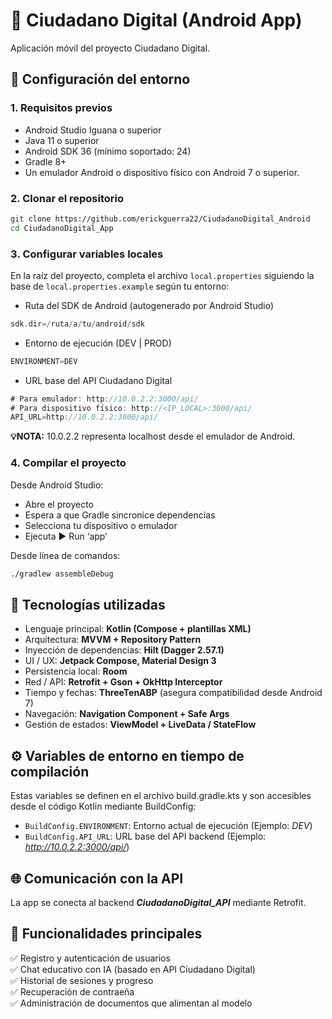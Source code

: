 # 📱 Ciudadano Digital (Android App)
Aplicación móvil del proyecto Ciudadano Digital.

## 🚀 Configuración del entorno
### 1️. Requisitos previos
- Android Studio Iguana o superior
- Java 11 o superior
- Android SDK 36 (mínimo soportado: 24)
- Gradle 8+
- Un emulador Android o dispositivo físico con Android 7 o superior.

### 2️. Clonar el repositorio
```bash
git clone https://github.com/erickguerra22/CiudadanoDigital_Android
cd CiudadanoDigital_App
```

### 3️. Configurar variables locales
En la raíz del proyecto, completa el archivo `local.properties` siguiendo la base de `local.properties.example` según tu entorno:

*  Ruta del SDK de Android (autogenerado por Android Studio)
```kts
sdk.dir=/ruta/a/tu/android/sdk
```
* Entorno de ejecución (DEV | PROD)
```kts
ENVIRONMENT=DEV
```
* URL base del API Ciudadano Digital
```kts
# Para emulador: http://10.0.2.2:3000/api/
# Para dispositivo físico: http://<IP_LOCAL>:3000/api/
API_URL=http://10.0.2.2:3000/api/
```

**💡NOTA:** 10.0.2.2 representa localhost desde el emulador de Android.

### 4. Compilar el proyecto
Desde Android Studio:
- Abre el proyecto
- Espera a que Gradle sincronice dependencias
- Selecciona tu dispositivo o emulador
- Ejecuta ▶️ Run ‘app’
  
Desde línea de comandos:
```bash
./gradlew assembleDebug
```
## 🧩 Tecnologías utilizadas
- Lenguaje principal: **Kotlin (Compose + plantillas XML)**
- Arquitectura: **MVVM + Repository Pattern**
- Inyección de dependencias: **Hilt (Dagger 2.57.1)**
- UI / UX: **Jetpack Compose, Material Design 3**
- Persistencia local: **Room**
- Red / API: **Retrofit + Gson + OkHttp Interceptor**
- Tiempo y fechas: **ThreeTenABP** (asegura compatibilidad desde Android 7)
- Navegación: **Navigation Component + Safe Args**
- Gestión de estados: **ViewModel + LiveData / StateFlow**

## ⚙️ Variables de entorno en tiempo de compilación

Estas variables se definen en el archivo build.gradle.kts y son accesibles desde el código Kotlin mediante BuildConfig:

- `BuildConfig.ENVIRONMENT`: Entorno actual de ejecución (Ejemplo: *DEV*)
- `BuildConfig.API_URL`: URL base del API backend (Ejemplo: *http://10.0.2.2:3000/api/*)

## 🌐 Comunicación con la API

La app se conecta al backend **_CiudadanoDigital_API_** mediante Retrofit.

## 🧠 Funcionalidades principales

✅ Registro y autenticación de usuarios  
✅ Chat educativo con IA (basado en API Ciudadano Digital)  
✅ Historial de sesiones y progreso  
✅ Recuperación de contraeña  
✅ Administración de documentos que alimentan al modelo
